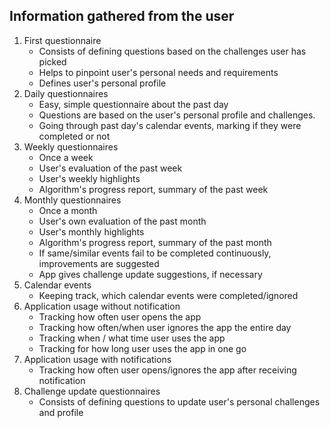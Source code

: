 ## Information gathered from the user
1. First questionnaire
    - Consists of defining questions based on the challenges user has picked
    - Helps to pinpoint user's personal needs and requirements
    - Defines user's personal profile
2. Daily questionnaires
    - Easy, simple questionnaire about the past day
    - Questions are based on the user's personal profile and challenges.
    - Going through past day's calendar events, marking if they were completed or not
3. Weekly questionnaires
    - Once a week
    - User's evaluation of the past week
    - User's weekly highlights
    - Algorithm's progress report, summary of the past week
4. Monthly questionnaires
    - Once a month
    - User's own evaluation of the past month
    - User's monthly highlights
    - Algorithm's progress report, summary of the past month
    - If same/similar events fail to be completed continuously, improvements are suggested
    - App gives challenge update suggestions, if necessary
5. Calendar events
    - Keeping track, which calendar events were completed/ignored
6. Application usage without notification
    - Tracking how often user opens the app
    - Tracking how often/when user ignores the app the entire day
    - Tracking when / what time user uses the app
    - Tracking for how long user uses the app in one go
7. Application usage with notifications
    - Tracking how often user opens/ignores the app after receiving notification
8. Challenge update questionnaires
    - Consists of defining questions to update user's personal challenges and profile
